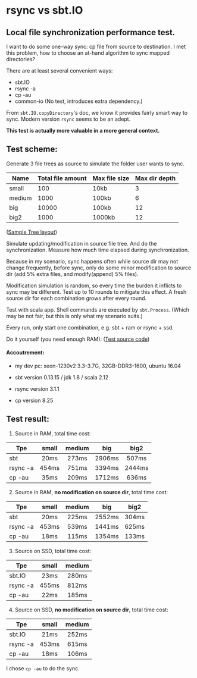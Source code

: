 # rsync vs sbt.IO 
## Local file synchronization performance test.

I want to do some one-way sync: cp file from source to destination.
I met this problem, how to choose an at-hand algorithm to sync mapped directories?

There are at least several convenient ways:
* sbt.IO
* rsync -a
* cp -au
* common-io (No test, introduces extra dependency.)

From `sbt.IO.copyDirectory`'s doc, we know it provides fairly smart way to sync.
Modern version `rsync` seems to be an adept.

__This test is actually more valuable in a more general context.__

## Test scheme:
Generate 3 file trees as source to simulate the folder user wants to sync.

| Name  | Total file amount | Max file size | Max dir depth |
| ------------- | ------------- | ------------- | ------------- |
| small  | 100  | 10kb | 3 |
| medium  | 1000  | 100kb | 6 |
| big  | 10000  | 100kb | 12 |
| big2  | 1000  | 1000kb | 12 |

([Sample Tree layout](TestFileTreeSample.md))

Simulate updating/modification in source file tree. And do the synchronization.
Measure how much time elapsed during synchronization.

Because in my scenario, sync happens often while source dir may not change frequently,
before sync, only do some minor modification to source dir
(add 5% extra files, and modify(append) 5% files).

Modification simulation is random, so every time the burden it inflicts to sync may be
different. Test up to 10 rounds to mitigate this effect. 
A fresh source dir for each combination grows after every round.

Test with scala app. Shell commands are executed by `sbt.Process`.
(Which may be not fair, but this is only what my scenario suits.)

Every run, only start one combination, e.g. sbt + ram  or rsync + ssd.

Do it yourself (you need enough RAM):
([Test source code](../src/test/scala/com/github/cuzfrog/RsyncVsSbtCopyTest.scala))

#### Accoutrement: 

* my dev pc: xeon-1230v2 3.3-3.7G, 32GB-DDR3-1600, ubuntu 16.04

* sbt version 0.13.15 / jdk 1.8 / scala 2.12

* rsync version 3.1.1

* cp version 8.25

## Test result:

1. Source in RAM, total time cost:
 
| Tpe  | small | medium | big | big2 |
| ------- | :---: | :---: | :---: | :---: |
| sbt | 20ms | 273ms | 2906ms | 507ms |
| rsync -a | 454ms | 751ms | 3394ms | 2444ms |
| cp -au | 35ms | 209ms | 1712ms | 636ms |

2. Source in RAM, **no modification on source dir**, total time cost:
 
| Tpe  | small | medium | big | big2 |
| ------- | :---: | :---: | :---: | :---: |
| sbt | 20ms | 225ms | 2552ms | 304ms |
| rsync -a | 453ms | 539ms | 1441ms | 625ms |
| cp -au | 18ms | 115ms | 1354ms | 133ms |

3. Source on SSD, total time cost:
 
| Tpe  | small | medium |
| ------- | :---: | :---: | 
| sbt.IO  |  23ms | 280ms | 
| rsync -a  | 455ms | 812ms |
| cp -au  |  22ms | 185ms |

4. Source on SSD, **no modification on source dir**, total time cost:
 
| Tpe  | small | medium |
| ------- | :---: | :---: | 
| sbt.IO  |  21ms | 252ms |
| rsync -a  | 453ms | 615ms |
| cp -au  | 18ms | 106ms | 

I chose `cp -au` to do the sync.